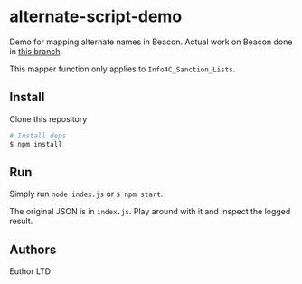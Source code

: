 # alternate-script-demo
Demo for mapping alternate names in Beacon.
Actual work on Beacon done in [this branch](https://github.com/Euthor/beacon/tree/alternate-script).

This mapper function only applies to `Info4C_Sanction_Lists`.

## Install

Clone this repository

```bash
# Install deps
$ npm install
```

## Run

Simply run `node index.js` or `$ npm start`.

The original JSON is in `index.js`.
Play around with it and inspect the logged result.

## Authors

Euthor LTD
